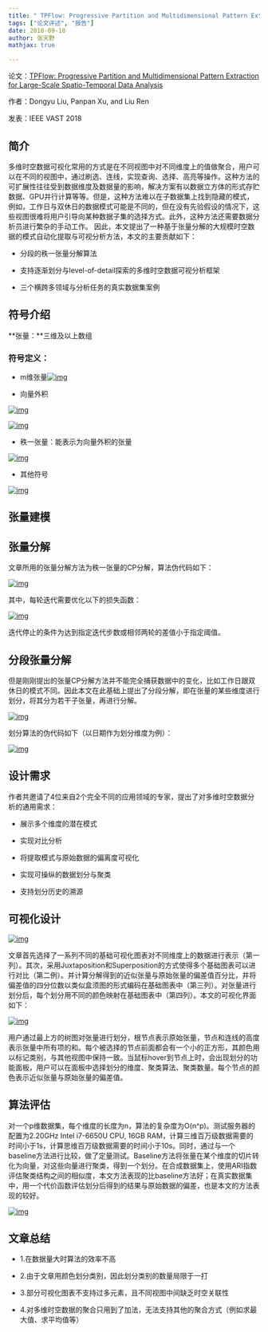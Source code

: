 ```yaml
---
title: " TPFlow: Progressive Partition and Multidimensional Pattern Extraction for Large-Scale Spatio-Temporal Data Analysis"
tags: ["论文评述", "报告"]
date: 2018-09-18
author: 张天野
mathjax: true

---
```


论文：[TPFlow: Progressive Partition and Multidimensional Pattern Extraction for Large-Scale Spatio-Temporal Data Analysis](http://www.cad.zju.edu.cn/home/vagblog/?p=6388)

作者：Dongyu Liu, Panpan Xu, and Liu Ren

发表：IEEE VAST 2018

## 简介

多维时空数据可视化常用的方式是在不同视图中对不同维度上的值做聚合，用户可以在不同的视图中，通过刷选、连线，实现查询、选择、高亮等操作。这种方法的可扩展性往往受到数据维度及数据量的影响，解决方案有以数据立方体的形式存贮数据、GPU并行计算等等。但是，这种方法难以在子数据集上找到隐藏的模式，例如，工作日与双休日的数据模式可能是不同的，但在没有先验假设的情况下，这些视图很难将用户引导向某种数据子集的选择方式。此外，这种方法还需要数据分析员进行繁杂的手动工作。 因此，本文提出了一种基于张量分解的大规模时空数据的模式自动化提取与可视分析方法，本文的主要贡献如下：

- 分段的秩一张量分解算法

- 支持逐渐划分与level-of-detail探索的多维时空数据可视分析框架

- 三个横跨多领域与分析任务的真实数据集案例



## 符号介绍



**张量：**三维及以上数组

### 符号定义：

- m维张量[![img](http://www.cad.zju.edu.cn/home/vagblog/wp-content/uploads/2018/09/%E5%9B%BE%E7%89%871.png)](http://www.cad.zju.edu.cn/home/vagblog/wp-content/uploads/2018/09/图片1.png)

- 向量外积

[![img](http://www.cad.zju.edu.cn/home/vagblog/wp-content/uploads/2018/09/%E5%9B%BE%E7%89%872.png)](http://www.cad.zju.edu.cn/home/vagblog/wp-content/uploads/2018/09/图片2.png)

[![img](http://www.cad.zju.edu.cn/home/vagblog/wp-content/uploads/2018/09/%E5%9B%BE%E7%89%873.png)](http://www.cad.zju.edu.cn/home/vagblog/wp-content/uploads/2018/09/图片3.png)

- 秩一张量：能表示为向量外积的张量

[![img](http://www.cad.zju.edu.cn/home/vagblog/wp-content/uploads/2018/09/%E5%9B%BE%E7%89%874.png)](http://www.cad.zju.edu.cn/home/vagblog/wp-content/uploads/2018/09/图片4.png)

- 其他符号

[![img](http://www.cad.zju.edu.cn/home/vagblog/wp-content/uploads/2018/09/%E5%9B%BE%E7%89%875.png)](http://www.cad.zju.edu.cn/home/vagblog/wp-content/uploads/2018/09/图片5.png)

## 张量建模

## 张量分解

文章所用的张量分解方法为秩一张量的CP分解，算法伪代码如下：

[![img](http://www.cad.zju.edu.cn/home/vagblog/wp-content/uploads/2018/09/%E5%9B%BE%E7%89%876.png)](http://www.cad.zju.edu.cn/home/vagblog/wp-content/uploads/2018/09/图片6.png)

其中，每轮迭代需要优化以下的损失函数：

[![img](http://www.cad.zju.edu.cn/home/vagblog/wp-content/uploads/2018/09/%E5%9B%BE%E7%89%877.png)](http://www.cad.zju.edu.cn/home/vagblog/wp-content/uploads/2018/09/图片7.png)

迭代停止的条件为达到指定迭代步数或相邻两轮的差值小于指定阈值。

## 分段张量分解

但是刚刚提出的张量CP分解方法并不能完全捕获数据中的变化，比如工作日跟双休日的模式不同。因此本文在此基础上提出了分段分解，即在张量的某些维度进行划分，将其分为若干子张量，再进行分解。

[![img](http://www.cad.zju.edu.cn/home/vagblog/wp-content/uploads/2018/09/%E5%9B%BE%E7%89%878.png)](http://www.cad.zju.edu.cn/home/vagblog/wp-content/uploads/2018/09/图片8.png)

划分算法的伪代码如下（以日期作为划分维度为例）：

[![img](http://www.cad.zju.edu.cn/home/vagblog/wp-content/uploads/2018/09/%E5%9B%BE%E7%89%879.png)](http://www.cad.zju.edu.cn/home/vagblog/wp-content/uploads/2018/09/图片9.png)

## 设计需求

作者共邀请了4位来自2个完全不同的应用领域的专家，提出了对多维时空数据分析的通用需求：

- 展示多个维度的潜在模式

- 实现对比分析

- 将提取模式与原始数据的偏离度可视化

- 实现可操纵的数据划分与聚类

- 支持划分历史的溯源



## 可视化设计

[![img](http://www.cad.zju.edu.cn/home/vagblog/wp-content/uploads/2018/09/%E5%9B%BE%E7%89%8710.png)](http://www.cad.zju.edu.cn/home/vagblog/wp-content/uploads/2018/09/图片10.png)

文章首先选择了一系列不同的基础可视化图表对不同维度上的数据进行表示（第一列）。其次，采用Juxtaposition和Superposition的方式使得多个基础图表可以进行对比（第二例）。并计算分解得到的近似张量与原始张量的偏差值百分比，并将偏差值的四分位数以类似盒须图的形式编码在基础图表中（第三列）。对张量进行划分后，每个划分用不同的颜色映射在基础图表中（第四列）。本文的可视化界面如下：

[![img](http://www.cad.zju.edu.cn/home/vagblog/wp-content/uploads/2018/09/%E5%9B%BE%E7%89%8711.png)](http://www.cad.zju.edu.cn/home/vagblog/wp-content/uploads/2018/09/图片11.png)

用户通过最上方的树图对张量进行划分，根节点表示原始张量，节点和连线的高度表示张量中所有项的和。每个被选择的节点前面都会有一个小的正方形，其颜色用以标记类别，与其他视图中保持一致。当鼠标hover到节点上时，会出现划分的功能面板，用户可以在面板中选择划分的维度、聚类算法、聚类数量。每个节点的颜色表示近似张量与原始张量的偏差值。



## 算法评估

对一个p维数据集，每个维度的长度为n，算法的复杂度为O(n^p)。测试服务器的配置为2.20GHz Intel i7-6650U CPU, 16GB RAM，计算三维百万级数据需要的时间小于1s，计算思维百万级数据需要的时间小于10s。同时，通过与一个baseline方法进行比较，做了定量测试。Baseline方法将张量在某个维度的切片转化为向量，对这些向量进行聚类，得到一个划分。在合成数据集上，使用ARI指数评估聚类结构之间的相似度，本文方法表现的比baseline方法好；在真实数据集中，用一个代价函数评估划分后得到的结果与原始数据的偏差，也是本文的方法表现的较好。

[![img](http://www.cad.zju.edu.cn/home/vagblog/wp-content/uploads/2018/09/%E5%9B%BE%E7%89%8712.png)](http://www.cad.zju.edu.cn/home/vagblog/wp-content/uploads/2018/09/图片12.png)



## 文章总结



- 1.在数据量大时算法的效率不高

- 2.由于文章用颜色划分类别，因此划分类别的数量局限于一打

- 3.部分可视化图表不支持过多元素，且不同视图中间缺乏时空关联性

- 4.对多维时空数据的聚合只用到了加法，无法支持其他的聚合方式（例如求最大值、求平均值等）